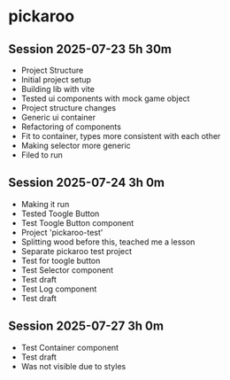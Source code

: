 # pickaroo

## Session 2025-07-23 5h 30m

- Project Structure
- Initial project setup
- Building lib with vite
- Tested ui components with mock game object
- Project structure changes
- Generic ui container
- Refactoring of components
- Fit to container, types more consistent with each other
- Making selector more generic
- Filed to run

## Session 2025-07-24 3h 0m

- Making it run
- Tested Toogle Button
- Test Toogle Button component
- Project 'pickaroo-test'
- Splitting wood before this, teached me a lesson
- Separate pickaroo test project
- Test for toogle button
- Test Selector component
- Test draft
- Test Log component
- Test draft

## Session 2025-07-27 3h 0m

- Test Container component
- Test draft
- Was not visible due to styles
